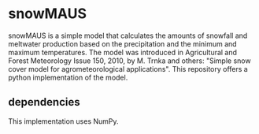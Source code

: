 # snowMAUS

snowMAUS is a simple model that calculates the amounts of snowfall and meltwater
production based on the precipitation and the minimum and maximum temperatures.
The model was introduced in Agricultural and Forest Meteorology Issue 150, 2010,
by M. Trnka and others: "Simple snow cover model for agrometeorological
applications". This repository offers a python implementation of the model.


## dependencies

This implementation uses NumPy.
